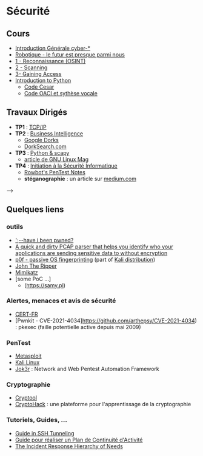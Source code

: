 # Sécurité

## Cours
* [Introduction Générale cyber-*](https://github.com/truillet/ups/blob/master/m2issd/cours/cyber_f%C3%A9vrier_2022.pdf)
* [Robotique - le futur est presque parmi nous](https://github.com/truillet/ups/blob/master/m2issd/cours/Robotique_fevrier_2022.pdf)
* [1 - Reconnaissance (OSINT)](https://github.com/truillet/ups/blob/master/m2issd/cours/OSINT_Reconnaissance.pdf)
* [2 - Scanning](https://github.com/truillet/ups/blob/master/m2issd/cours/Scanning.pdf)
* [3- Gaining Access](https://github.com/truillet/ups/blob/master/m2issd/cours/Gaining%20Access.pdf)
* [Introduction to Python](https://github.com/truillet/ups/blob/master/m2issd/cours/Introduction_Python.pdf)  
   * [Code Cesar](https://github.com/truillet/ups/blob/master/m2issd/code/ROT13.py)
   * [Code OACI et sythèse vocale](https://github.com/truillet/ups/blob/master/m2issd/code/OACI.zip)
  
## Travaux Dirigés

* **TP1** : [TCP/IP](https://github.com/truillet/ups/blob/master/m2issd/td/TP1_TCP_IP.pdf) 
* **TP2** : [Business Intelligence](https://github.com/truillet/ups/blob/master/m2issd/td/TP2_BUSINT.pdf)
   * [Google Dorks](https://www.exploit-db.com/google-hacking-database)
   * [DorkSearch.com](https://dorksearch.com)
* **TP3** : [Python & scapy](https://github.com/truillet/ups/blob/master/m2issd/td/TP3_Python_Scapy.pdf)
   * [article de GNU Linux Mag](https://connect.ed-diamond.com/GNU-Linux-Magazine/GLMFHS-090/Scapy-le-couteau-suisse-Python-pour-le-reseau)
* **TP4** : [Initiation à la Sécurité Informatique](https://github.com/truillet/ups/blob/master/m2issd/td/TP4_Initiation_Securite.pdf)
   * [Rowbot's PenTest Notes](https://guide.offsecnewbie.com/shells)
   * **stéganographie** : un article sur [medium.com](https://z3r0trust.medium.com/the-threat-of-digital-steganography-cloaked-malware-to-u-s-critical-infrastructure-systems-c9ccff514029)
 
-->
## Quelques liens
### outils
* [';--have i been pwned?](https://haveibeenpwned.com)
* [A quick and dirty PCAP parser that helps you identify who your applications are sending sensitive data to without encryption](https://github.com/danielmiessler/Caparser)
* [p0f - passive OS fingerprinting](https://lcamtuf.coredump.cx/p0f3) (part of [Kali distribution](https://tools.kali.org/information-gathering/p0f))
* [John The Ripper](https://www.openwall.com/john)
* [Mimikatz](http://blog.gentilkiwi.com/mimikatz)
* [some PoC ...]
  * (https://samy.pl)

### Alertes, menaces et avis de sécurité
* [CERT-FR](https://www.cert.ssi.gouv.fr)
* [Pwnkit - CVE-2021-4034]https://github.com/arthepsy/CVE-2021-4034) : pkexec (faille potentielle active depuis mai 2009)

### PenTest
* [Metasploit](https://www.metasploit.com)
* [Kali Linux](https://www.kali.org)
* [Jok3r](https://hakin9.org/jok3r-v3-beta-2-network-and-web-pentest-automation-framework/) : Network and Web Pentest Automation Framework

### Cryptographie
* [Cryptool](https://www.cryptool.org/en)
* [CryptoHack](https://cryptohack.org) : une plateforme pour l'apprentissage de la cryptographie

### Tutoriels, Guides, ...
* [Guide in SSH Tunneling](https://www.hackingarticles.in/comprehensive-guide-on-ssh-tunneling)
* [Guide pour réaliser un Plan de Continuité d'Activité](http://www.sgdsn.gouv.fr/uploads/2016/10/guide-pca-sgdsn-110613-normal.pdf)
* [The Incident Response Hierarchy of Needs](https://github.com/swannman/ircapabilities)

